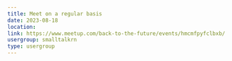 ```yaml
---
title: Meet on a regular basis
date: 2023-08-18
location: 
link: https://www.meetup.com/back-to-the-future/events/hmcmfpyfclbxb/
usergroup: smalltalkrn
type: usergroup
---
```

